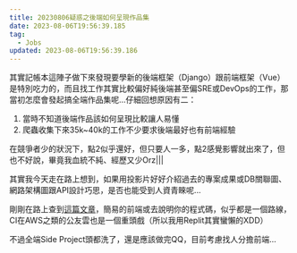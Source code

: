 ```yaml
---
title: 20230806疑惑之後端如何呈現作品集
date: 2023-08-06T19:56:39.185
tag:
  - Jobs
updated: 2023-08-06T19:56:39.186
---
```

其實記帳本這陣子做下來發現要學新的後端框架（Django）跟前端框架（Vue）是特別吃力的，而且找工作其實比較偏好純後端甚至偏SRE或DevOps的工作，那當初怎麼會發起搞全端作品集呢...仔細回想原因有二：

1. 當時不知道後端作品該如何呈現比較讓人易懂
1. 爬蟲收集下來35k~40k的工作不少要求後端最好也有前端經驗

在競爭者少的狀況下，點2似乎還好，但只要人一多，點2感覺影響就出來了，但也不好說，畢竟我血統不純、經歷又少Orz|||

其實我今天走在路上想到，如果用投影片好好介紹過去的專案成果或DB關聯圖、網路架構圖跟API設計巧思，是否也能受到人資青睞呢...

剛剛在路上查到[這篇文章]([https://medium.com/alpha-camp-%E5%8F%B0%E7%81%A3/backend-engineer-job-winning-portfolio-468c120c91ec](https://medium.com/alpha-camp-%E5%8F%B0%E7%81%A3/backend-engineer-job-winning-portfolio-468c120c91ec))，簡易的前端或去說明你的程式碼，似乎都是一個路線，CI在AWS之類的公友雲也是一個重頭戲（所以我用Replit其實蠻懶的XDD）

不過全端Side Project頭都洗了，還是應該做完QQ，目前考慮找人分擔前端…
